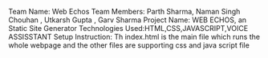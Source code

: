 Team Name: Web Echos
Team Members: Parth Sharma, Naman Singh Chouhan , Utkarsh Gupta , Garv Sharma
Project Name: WEB ECHOS, an Static Site Generator
Technologies Used:HTML,CSS,JAVASCRIPT,VOICE ASSISSTANT 
Setup Instruction: Th index.html is the main file which runs the whole webpage and the other files are supporting css and java script file
